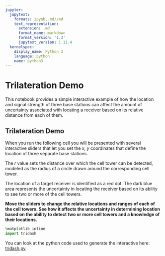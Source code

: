 ```yaml
---
jupyter:
  jupytext:
    formats: ipynb,.md//md
    text_representation:
      extension: .md
      format_name: markdown
      format_version: '1.3'
      jupytext_version: 1.11.4
  kernelspec:
    display_name: Python 3
    language: python
    name: python3
---
```


# Trilateration Demo

This notebook provides a simple interactive example of how the location and signal strength of three base stations can affect the amount of uncertainty associated with locating a receiver based on its relative distance from each of them.


## Trilateration Demo


When you run the following cell you will be presented with several interactive sliders that let you set the *x, y* coordinates that define the location of three separate base stations.

The *r* value sets the distance over which the cell tower can be detected, modeled as the radius of a circle drawn around the corresponding cell tower.

The location of a target receiver is identified as a red dot. The dark blue area represents the uncertainty in locating the receiver based on its ability to see two or more of the cell towers.

__Move the sliders to change the relative locations and ranges of each of the cell towers. See how it affects the uncertainty in determining location based on the ability to detect two or more cell towers and a knowledge of their locations.__

```python extensions={"jupyter_dashboards": {"version": 1, "views": {"grid_default": {"hidden": true}, "report_default": {"hidden": true}}}}
%matplotlib inline
import tridash
```

You can look at the python code used to generate the interactive here: [tridash.py](tridash.py)

